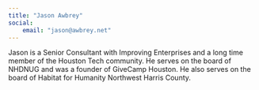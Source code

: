```yaml
---
title: "Jason Awbrey"
social: 
    email: "jason@awbrey.net"
---
```

Jason is a Senior Consultant with Improving Enterprises and a long time member of the Houston Tech community.  He serves on the board of NHDNUG and was a founder of GiveCamp Houston.  He also serves on the board of Habitat for Humanity Northwest Harris County.
<!--more-->
<!--excerpt-->
